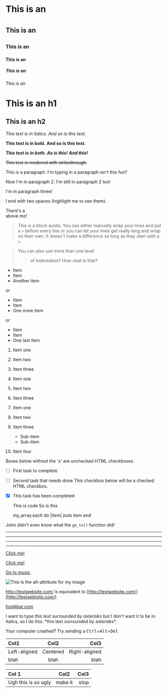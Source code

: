 <!--This means we can use HTML elements in Markdown, such as the comment 
element, and they won't be affected by a markdown parser. However, if you 
create an HTML element in your markdown file, you cannot use markdown syntax 
within that element's contents.-->

# This is an <h1>
## This is an <h2>
### This is an <h3>
#### This is an <h4>
##### This is an <h5>
###### This is an <h6>

This is an h1
=============

This is an h2
-------------

*This text is in italics.*
_And so is this text._

**This text is in bold.**
__And so is this text.__

***This text is in both.***
**_As is this!_**
*__And this!__*

~~This text is rendered with strikethrough.~~

This is a paragraph. I'm typing in a paragraph isn't this fun?

Now I'm in paragraph 2.
I'm still in paragraph 2 too!


I'm in paragraph three!

I end with two spaces (highlight me to see them).

There's a <br /> above me!

> This is a block quote. You can either
> manually wrap your lines and put a `>` before every line or you can let your lines get really long and wrap on their own.
> It doesn't make a difference so long as they start with a `>`.

> You can also use more than one level
>> of indentation?
> How neat is that?


* Item
* Item
* Another item

or

+ Item
+ Item
+ One more item

or

- Item
- Item
- One last item

1. Item one
2. Item two
3. Item three

1. Item one
1. Item two
1. Item three

1. Item one
2. Item two
3. Item three
    * Sub-item
    * Sub-item
4. Item four

Boxes below without the 'x' are unchecked HTML checkboxes.
- [ ] First task to complete.
- [ ] Second task that needs done
This checkbox below will be a checked HTML checkbox.
- [x] This task has been completed

    This is code
    So is this

    my_array.each do |item|
        puts item
    end

John didn't even know what the `go_to()` function did!

***
---
- - -
****************

[Click me!](http://test.com/)

[Click me!](http://test.com/ "Link to Test.com")

[Go to music](/music/).

![This is the alt-attribute for my image](http://imgur.com/myimage.jpg "An optional title")

<http://testwebsite.com/> is equivalent to
[http://testwebsite.com/](http://testwebsite.com/)

<foo@bar.com>

I want to type *this text surrounded by asterisks* but I don't want it to be
in italics, so I do this: \*this text surrounded by asterisks\*.

Your computer crashed? Try sending a
<kbd>Ctrl</kbd>+<kbd>Alt</kbd>+<kbd>Del</kbd>

| Col1         | Col2     | Col3          |
| :----------- | :------: | ------------: |
| Left-aligned | Centered | Right-aligned |
| blah         | blah     | blah          |

Col 1 | Col2 | Col3
:-- | :-: | --:
Ugh this is so ugly | make it | stop
